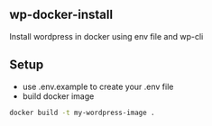 ## wp-docker-install
Install wordpress in docker using env file and wp-cli

## Setup

- use .env.example to create your .env file
- build docker image

```bash
docker build -t my-wordpress-image .
